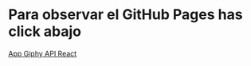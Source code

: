 # Para observar el GitHub Pages has click abajo

[App Giphy API React](https://jacua.github.io/React-Prueba/)
